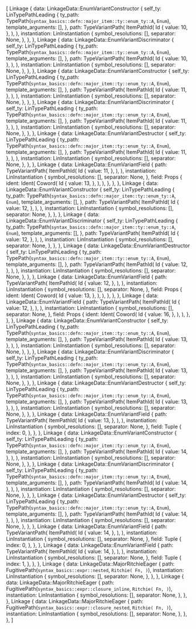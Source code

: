 [
    Linkage {
        data: LinkageData::EnumVariantConstructor {
            self_ty: LinTypePathLeading {
                ty_path: TypePath(`syntax_basics::defn::major_item::ty::enum_ty::A`, `Enum`),
                template_arguments: [],
            },
            path: TypeVariantPath(
                ItemPathId(
                    Id {
                        value: 10,
                    },
                ),
            ),
            instantiation: LinInstantiation {
                symbol_resolutions: [],
                separator: None,
            },
        },
    },
    Linkage {
        data: LinkageData::EnumVariantDiscriminator {
            self_ty: LinTypePathLeading {
                ty_path: TypePath(`syntax_basics::defn::major_item::ty::enum_ty::A`, `Enum`),
                template_arguments: [],
            },
            path: TypeVariantPath(
                ItemPathId(
                    Id {
                        value: 10,
                    },
                ),
            ),
            instantiation: LinInstantiation {
                symbol_resolutions: [],
                separator: None,
            },
        },
    },
    Linkage {
        data: LinkageData::EnumVariantConstructor {
            self_ty: LinTypePathLeading {
                ty_path: TypePath(`syntax_basics::defn::major_item::ty::enum_ty::A`, `Enum`),
                template_arguments: [],
            },
            path: TypeVariantPath(
                ItemPathId(
                    Id {
                        value: 11,
                    },
                ),
            ),
            instantiation: LinInstantiation {
                symbol_resolutions: [],
                separator: None,
            },
        },
    },
    Linkage {
        data: LinkageData::EnumVariantDiscriminator {
            self_ty: LinTypePathLeading {
                ty_path: TypePath(`syntax_basics::defn::major_item::ty::enum_ty::A`, `Enum`),
                template_arguments: [],
            },
            path: TypeVariantPath(
                ItemPathId(
                    Id {
                        value: 11,
                    },
                ),
            ),
            instantiation: LinInstantiation {
                symbol_resolutions: [],
                separator: None,
            },
        },
    },
    Linkage {
        data: LinkageData::EnumVariantDestructor {
            self_ty: LinTypePathLeading {
                ty_path: TypePath(`syntax_basics::defn::major_item::ty::enum_ty::A`, `Enum`),
                template_arguments: [],
            },
            path: TypeVariantPath(
                ItemPathId(
                    Id {
                        value: 11,
                    },
                ),
            ),
            instantiation: LinInstantiation {
                symbol_resolutions: [],
                separator: None,
            },
        },
    },
    Linkage {
        data: LinkageData::EnumVariantField {
            path: TypeVariantPath(
                ItemPathId(
                    Id {
                        value: 11,
                    },
                ),
            ),
            instantiation: LinInstantiation {
                symbol_resolutions: [],
                separator: None,
            },
            field: Props {
                ident: Ident(
                    Coword(
                        Id {
                            value: 13,
                        },
                    ),
                ),
            },
        },
    },
    Linkage {
        data: LinkageData::EnumVariantConstructor {
            self_ty: LinTypePathLeading {
                ty_path: TypePath(`syntax_basics::defn::major_item::ty::enum_ty::A`, `Enum`),
                template_arguments: [],
            },
            path: TypeVariantPath(
                ItemPathId(
                    Id {
                        value: 12,
                    },
                ),
            ),
            instantiation: LinInstantiation {
                symbol_resolutions: [],
                separator: None,
            },
        },
    },
    Linkage {
        data: LinkageData::EnumVariantDiscriminator {
            self_ty: LinTypePathLeading {
                ty_path: TypePath(`syntax_basics::defn::major_item::ty::enum_ty::A`, `Enum`),
                template_arguments: [],
            },
            path: TypeVariantPath(
                ItemPathId(
                    Id {
                        value: 12,
                    },
                ),
            ),
            instantiation: LinInstantiation {
                symbol_resolutions: [],
                separator: None,
            },
        },
    },
    Linkage {
        data: LinkageData::EnumVariantDestructor {
            self_ty: LinTypePathLeading {
                ty_path: TypePath(`syntax_basics::defn::major_item::ty::enum_ty::A`, `Enum`),
                template_arguments: [],
            },
            path: TypeVariantPath(
                ItemPathId(
                    Id {
                        value: 12,
                    },
                ),
            ),
            instantiation: LinInstantiation {
                symbol_resolutions: [],
                separator: None,
            },
        },
    },
    Linkage {
        data: LinkageData::EnumVariantField {
            path: TypeVariantPath(
                ItemPathId(
                    Id {
                        value: 12,
                    },
                ),
            ),
            instantiation: LinInstantiation {
                symbol_resolutions: [],
                separator: None,
            },
            field: Props {
                ident: Ident(
                    Coword(
                        Id {
                            value: 13,
                        },
                    ),
                ),
            },
        },
    },
    Linkage {
        data: LinkageData::EnumVariantField {
            path: TypeVariantPath(
                ItemPathId(
                    Id {
                        value: 12,
                    },
                ),
            ),
            instantiation: LinInstantiation {
                symbol_resolutions: [],
                separator: None,
            },
            field: Props {
                ident: Ident(
                    Coword(
                        Id {
                            value: 16,
                        },
                    ),
                ),
            },
        },
    },
    Linkage {
        data: LinkageData::EnumVariantConstructor {
            self_ty: LinTypePathLeading {
                ty_path: TypePath(`syntax_basics::defn::major_item::ty::enum_ty::A`, `Enum`),
                template_arguments: [],
            },
            path: TypeVariantPath(
                ItemPathId(
                    Id {
                        value: 13,
                    },
                ),
            ),
            instantiation: LinInstantiation {
                symbol_resolutions: [],
                separator: None,
            },
        },
    },
    Linkage {
        data: LinkageData::EnumVariantDiscriminator {
            self_ty: LinTypePathLeading {
                ty_path: TypePath(`syntax_basics::defn::major_item::ty::enum_ty::A`, `Enum`),
                template_arguments: [],
            },
            path: TypeVariantPath(
                ItemPathId(
                    Id {
                        value: 13,
                    },
                ),
            ),
            instantiation: LinInstantiation {
                symbol_resolutions: [],
                separator: None,
            },
        },
    },
    Linkage {
        data: LinkageData::EnumVariantDestructor {
            self_ty: LinTypePathLeading {
                ty_path: TypePath(`syntax_basics::defn::major_item::ty::enum_ty::A`, `Enum`),
                template_arguments: [],
            },
            path: TypeVariantPath(
                ItemPathId(
                    Id {
                        value: 13,
                    },
                ),
            ),
            instantiation: LinInstantiation {
                symbol_resolutions: [],
                separator: None,
            },
        },
    },
    Linkage {
        data: LinkageData::EnumVariantField {
            path: TypeVariantPath(
                ItemPathId(
                    Id {
                        value: 13,
                    },
                ),
            ),
            instantiation: LinInstantiation {
                symbol_resolutions: [],
                separator: None,
            },
            field: Tuple {
                index: 0,
            },
        },
    },
    Linkage {
        data: LinkageData::EnumVariantConstructor {
            self_ty: LinTypePathLeading {
                ty_path: TypePath(`syntax_basics::defn::major_item::ty::enum_ty::A`, `Enum`),
                template_arguments: [],
            },
            path: TypeVariantPath(
                ItemPathId(
                    Id {
                        value: 14,
                    },
                ),
            ),
            instantiation: LinInstantiation {
                symbol_resolutions: [],
                separator: None,
            },
        },
    },
    Linkage {
        data: LinkageData::EnumVariantDiscriminator {
            self_ty: LinTypePathLeading {
                ty_path: TypePath(`syntax_basics::defn::major_item::ty::enum_ty::A`, `Enum`),
                template_arguments: [],
            },
            path: TypeVariantPath(
                ItemPathId(
                    Id {
                        value: 14,
                    },
                ),
            ),
            instantiation: LinInstantiation {
                symbol_resolutions: [],
                separator: None,
            },
        },
    },
    Linkage {
        data: LinkageData::EnumVariantDestructor {
            self_ty: LinTypePathLeading {
                ty_path: TypePath(`syntax_basics::defn::major_item::ty::enum_ty::A`, `Enum`),
                template_arguments: [],
            },
            path: TypeVariantPath(
                ItemPathId(
                    Id {
                        value: 14,
                    },
                ),
            ),
            instantiation: LinInstantiation {
                symbol_resolutions: [],
                separator: None,
            },
        },
    },
    Linkage {
        data: LinkageData::EnumVariantField {
            path: TypeVariantPath(
                ItemPathId(
                    Id {
                        value: 14,
                    },
                ),
            ),
            instantiation: LinInstantiation {
                symbol_resolutions: [],
                separator: None,
            },
            field: Tuple {
                index: 0,
            },
        },
    },
    Linkage {
        data: LinkageData::EnumVariantField {
            path: TypeVariantPath(
                ItemPathId(
                    Id {
                        value: 14,
                    },
                ),
            ),
            instantiation: LinInstantiation {
                symbol_resolutions: [],
                separator: None,
            },
            field: Tuple {
                index: 1,
            },
        },
    },
    Linkage {
        data: LinkageData::MajorRitchieEager {
            path: FugitivePath(`syntax_basics::expr::nested`, `Ritchie(
                Fn,
            )`),
            instantiation: LinInstantiation {
                symbol_resolutions: [],
                separator: None,
            },
        },
    },
    Linkage {
        data: LinkageData::MajorRitchieEager {
            path: FugitivePath(`syntax_basics::expr::closure_inline`, `Ritchie(
                Fn,
            )`),
            instantiation: LinInstantiation {
                symbol_resolutions: [],
                separator: None,
            },
        },
    },
    Linkage {
        data: LinkageData::MajorRitchieEager {
            path: FugitivePath(`syntax_basics::expr::closure_nested`, `Ritchie(
                Fn,
            )`),
            instantiation: LinInstantiation {
                symbol_resolutions: [],
                separator: None,
            },
        },
    },
]